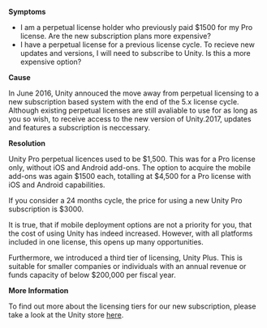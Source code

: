 
        

**Symptoms** 

*   I am a perpetual license holder who previously paid \$1500 for my Pro license. Are the new subscription plans more expensive?
*   I have a perpetual license for a previous license cycle. To recieve new updates and versions, I will need to subscribe to Unity. Is this a more expensive option?

**Cause** 

In June 2016, Unity annouced the move away from perpetual licensing to a new subscription based system with the end of the 5.x license cycle. Although existing perpetual licenses are still avaliable to use for as long as you so wish, to receive access to the new version of Unity.2017, updates and features a subscription is neccessary.

**Resolution** 

Unity Pro perpetual licences used to be \$1,500. This was for a Pro license only, without iOS and Android add-ons. The option to acquire the mobile add-ons was again \$1500 each, totalling at \$4,500 for a Pro license with iOS and Android capabilities.

If you consider a 24 months cycle, the price for using a new Unity Pro subscription is \$3000.

It is true, that if mobile deployment options are not a priority for you, that the cost of using Unity has indeed increased. However, with all platforms included in one license, this opens up many opportunities.

Furthermore, we introduced a third tier of licensing, Unity Plus. This is suitable for smaller companies or individuals with an annual revenue or funds capacity of below \$200,000 per fiscal year.

**More Information** 

To find out more about the licensing tiers for our new subscription, please take a look at the Unity store [here](https://store.unity.com/).

      